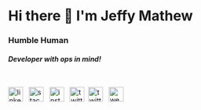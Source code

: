 # Hi there 👋  I'm Jeffy Mathew

### Humble Human

#### _Developer with ops in mind!_

&nbsp;

[<img src='https://cdn.jsdelivr.net/npm/simple-icons@3.0.1/icons/linkedin.svg' alt='linkedin' height='30'>](https://www.linkedin.com/in/jeffy-mathew/) &nbsp;
[<img src='https://cdn.jsdelivr.net/npm/simple-icons@3.0.1/icons/stackoverflow.svg' alt='stackoverflow' height='30'>](https://stackoverflow.com/users/6084322/jeffy-mathew) &nbsp;
[<img src='https://cdn.jsdelivr.net/npm/simple-icons@3.0.1/icons/instagram.svg' alt='instagram' height='30'>](https://www.instagram.com/simply_imperfect_me/) &nbsp;
[<img src='https://cdn.jsdelivr.net/npm/simple-icons@3.0.1/icons/twitter.svg' alt='twitter' height='30'>](https://twitter.com/jeffyishere)&nbsp;
[<img src='https://cdn.jsdelivr.net/npm/simple-icons@3.0.1/icons/medium.svg' alt='twitter' height='30'>](https://medium.com/@jeffy_mathew) &nbsp;
[<img src='https://cdn.jsdelivr.net/npm/simple-icons@3.0.1/icons/icloud.svg' alt='website' height='30'>](https://jeffym.xyz/)
